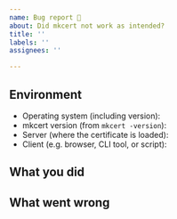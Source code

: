 ```yaml
---
name: Bug report 🐞
about: Did mkcert not work as intended?
title: ''
labels: ''
assignees: ''

---
```


## Environment

* Operating system (including version):
* mkcert version (from `mkcert -version`):
* Server (where the certificate is loaded):
* Client (e.g. browser, CLI tool, or script):

## What you did

<!-- Including the `mkcert -install` step and how the certificate was generated and installed. -->

## What went wrong

<!-- Please include the precise error, like a terminal transcript or a browser screenshot. -->
